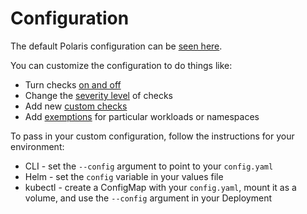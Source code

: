 # Configuration

The default Polaris configuration can be [seen here](https://github.com/FairwindsOps/polaris/blob/master/examples/config.yaml).

You can customize the configuration to do things like:
* Turn checks [on and off](checks.md)
* Change the [severity level](checks.md) of checks
* Add new [custom checks](custom-checks.md)
* Add [exemptions](exemptions.md) for particular workloads or namespaces

To pass in your custom configuration, follow the instructions for your environment:

* CLI - set the `--config` argument to point to your `config.yaml`
* Helm - set the `config` variable in your values file
* kubectl - create a ConfigMap with your `config.yaml`, mount it as a volume, and use the `--config` argument in your Deployment


